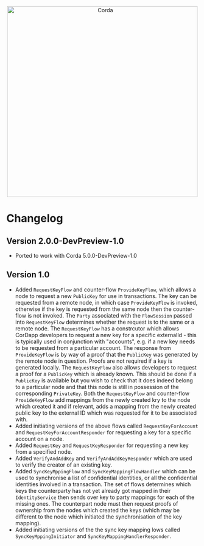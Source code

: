 <p align="center">
    <img src="https://www.corda.net/wp-content/uploads/2016/11/fg005_corda_b.png" alt="Corda" width="500">
</p>

# Changelog

## Version 2.0.0-DevPreview-1.0

* Ported to work with Corda 5.0.0-DevPreview-1.0

## Version 1.0

* Added `RequestKeyFlow` and counter-flow `ProvideKeyFlow`, which allows a node to request a new `PublicKey` for use in
  transactions. The key can be requested from a remote node, in which case `ProvideKeyFlow` is invoked, otherwise if the
  key is requested from the same node then the counter-flow is not invoked. The `Party` associated with the `FlowSession` 
  passed into `RequestKeyFlow` determines whether the request is to the same or a remote node. The `RequestKeyFlow` 
  has a constrcutor which allows CorDapp developers to request a new key for a specific externalId - this is typically
  used in conjunction with "accounts", e.g. if a new key needs to be requested from a particular account. The response
  from `ProvideKeyFlow` is by way of a proof that the `PublicKey` was generated by the remote node in question. Proofs
  are not required if a key is generated locally. The `RequestKeyFlow` also allows developers to request a proof for 
  a `PublicKey` which is already known. This should be done if a `PublicKey` is available but you wish to check that it
  does indeed belong to a particular node and that this node is still in possession of the corresponding `PrivateKey`. 
  Both the `RequestKeyFlow` and counter-flow `ProvideKeyFlow` add mappings from the newly created kry to the node which
  created it and if relevant, adds a mapping from the newly created public key to the external ID which was requested
  for it to be associated with.
* Added initiating versions of the above flows called `RequestKeyForAccount` and `RequestKeyForAccountResponder` for
  requesting a key for a specific account on a node. 
* Added `RequestKey` and `RequestKeyResponder` for requesting a new key from a specified node.
* Added `VerifyAndAddKey` and `VerifyAndAddKeyResponder` which are used to verify the creator of an existing key.
* Added `SyncKeyMppingFlow` and `SyncKeyMappingFlowHandler` which can be used to synchronise a list of confidential 
  identities, or all the confidential identities involved in a transaction. The set of flows determines which keys the
  counterparty has not yet already got mapped in their `IdentityService` then sends over key to party mappings for each
  of the missing ones. The counterpart node must then request proofs of ownership from the nodes which created the keys
  (which may be different to the node which initiated the synchronisation of the key mapping).
* Added initiating versions of the the sync key mapping lows called `SyncKeyMppingInitiator` and 
  `SyncKeyMappingHandlerResponder`.     